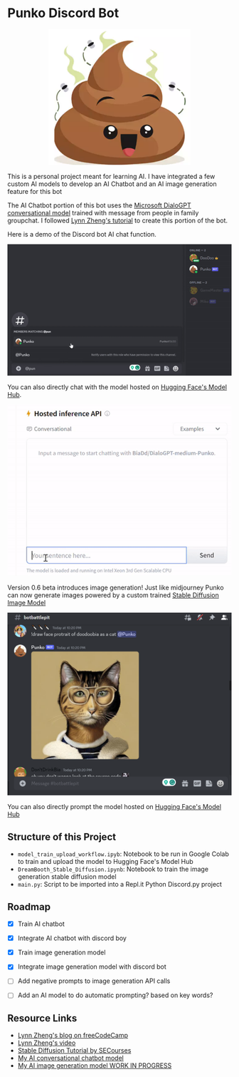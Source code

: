 # Punko Discord Bot 

<div align="center">
  <img src="https://github.com/BiaDd/Punko/blob/main/gifs_and_images/poo.PNG" width=320>
</div>

This is a personal project meant for learning AI. I have integrated a few custom AI models to develop an AI Chatbot and an AI image generation feature for this bot

The AI Chatbot portion of this bot uses the [Microsoft DialoGPT conversational model](https://huggingface.co/microsoft/DialoGPT-medium) trained with message from people in family groupchat. I followed [Lynn Zheng's tutorial](https://www.freecodecamp.org/news/discord-ai-chatbot/) to create this portion of the bot.

Here is a demo of the Discord bot AI chat function.
<div>
  <img src="https://github.com/BiaDd/Punko/blob/main/gifs_and_images/discord.gif">
</div>

You can also directly chat with the model hosted on [Hugging Face's Model Hub](https://huggingface.co/BiaDd/DialoGPT-medium-Punko).
<div>
  <img src="https://github.com/BiaDd/Punko/blob/main/gifs_and_images/huggingface.gif">
</div>

Version 0.6 beta introduces image generation! Just like midjourney Punko can now generate images powered by a custom trained [Stable Diffusion Image Model](https://huggingface.co/spaces/stabilityai/stable-diffusion)
<div>
  <img src="https://github.com/BiaDd/Punko/blob/main/gifs_and_images/image_generation.PNG">
</div>

You can also directly prompt the model hosted on [Hugging Face's Model Hub](https://huggingface.co/BiaDd/Dreambooth-Punko)

## Structure of this Project

- `model_train_upload_workflow.ipyb`: Notebook to be run in Google Colab to train and upload the model to Hugging Face's Model Hub
- `DreamBooth_Stable_Diffusion.ipynb`: Notebook to train the image generation stable diffusion model
- `main.py`: Script to be imported into a Repl.it Python Discord.py project

## Roadmap

- [x] Train AI chatbot
- [x] Integrate AI chatbot with discord boy 
- [x] Train image generation model
- [x] Integrate image generation model with discord bot
- [ ] Add negative prompts to image generation API calls
- [ ] Add an AI model to do automatic prompting? based on key words?


## Resource Links

- [Lynn Zheng's blog on freeCodeCamp](https://www.freecodecamp.org/news/discord-ai-chatbot/)
- [Lynn Zheng's video](https://youtu.be/UBwvFuTC1ZE)
- [Stable Diffusion Tutorial by SECourses](https://www.youtube.com/watch?v=mnCY8uM7E50&list=PL_pbwdIyffsmclLl0O144nQRnezKlNdx3)
- [My AI conversational chatbot model](https://huggingface.co/r3dhummingbird/DialoGPT-medium-joshua)
- [My AI image generation model WORK IN PROGRESS]()